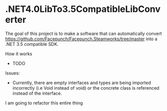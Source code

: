 # .NET4.0LibTo3.5CompatibleLibConverter

The goal of this project is to make a software that can automatically convert https://github.com/Facepunch/Facepunch.Steamworks/tree/master into a .NET 3.5 compatible SDK.

How it works
- TODO

Issues:
- Currently, there are empty interfaces and types are being imported incorrectly (i.e Void instead of void) or the concrete class is referenced instead of the interface. 

I am going to refactor this entire thing